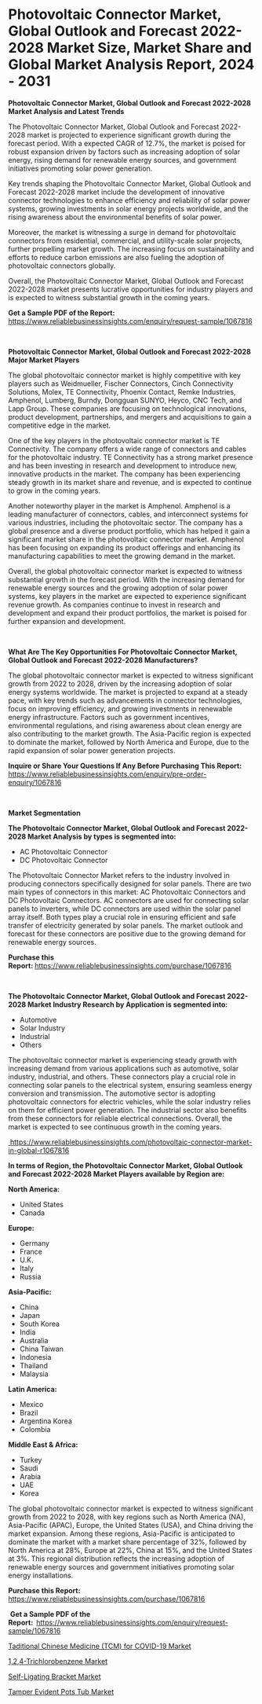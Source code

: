 <p><h1>Photovoltaic Connector Market, Global Outlook and Forecast 2022-2028 Market Size, Market Share and Global Market Analysis Report, 2024 - 2031</h1></p><p><strong>Photovoltaic Connector Market, Global Outlook and Forecast 2022-2028 Market Analysis and Latest Trends</strong></p>
<p><p>The Photovoltaic Connector Market, Global Outlook and Forecast 2022-2028 market is projected to experience significant growth during the forecast period. With a expected CAGR of 12.7%, the market is poised for robust expansion driven by factors such as increasing adoption of solar energy, rising demand for renewable energy sources, and government initiatives promoting solar power generation.</p><p>Key trends shaping the Photovoltaic Connector Market, Global Outlook and Forecast 2022-2028 market include the development of innovative connector technologies to enhance efficiency and reliability of solar power systems, growing investments in solar energy projects worldwide, and the rising awareness about the environmental benefits of solar power.</p><p>Moreover, the market is witnessing a surge in demand for photovoltaic connectors from residential, commercial, and utility-scale solar projects, further propelling market growth. The increasing focus on sustainability and efforts to reduce carbon emissions are also fueling the adoption of photovoltaic connectors globally.</p><p>Overall, the Photovoltaic Connector Market, Global Outlook and Forecast 2022-2028 market presents lucrative opportunities for industry players and is expected to witness substantial growth in the coming years.</p></p>
<p><strong>Get a Sample PDF of the Report:&nbsp;</strong> <a href="https://www.reliablebusinessinsights.com/enquiry/request-sample/1067816">https://www.reliablebusinessinsights.com/enquiry/request-sample/1067816</a></p>
<p>&nbsp;</p>
<p><strong>Photovoltaic Connector Market, Global Outlook and Forecast 2022-2028 Major Market Players</strong></p>
<p><p>The global photovoltaic connector market is highly competitive with key players such as Weidmueller, Fischer Connectors, Cinch Connectivity Solutions, Molex, TE Connectivity, Phoenix Contact, Remke Industries, Amphenol, Lumberg, Burndy, Dongguan SUNYO, Heyco, CNC Tech, and Lapp Group. These companies are focusing on technological innovations, product development, partnerships, and mergers and acquisitions to gain a competitive edge in the market.</p><p>One of the key players in the photovoltaic connector market is TE Connectivity. The company offers a wide range of connectors and cables for the photovoltaic industry. TE Connectivity has a strong market presence and has been investing in research and development to introduce new, innovative products in the market. The company has been experiencing steady growth in its market share and revenue, and is expected to continue to grow in the coming years.</p><p>Another noteworthy player in the market is Amphenol. Amphenol is a leading manufacturer of connectors, cables, and interconnect systems for various industries, including the photovoltaic sector. The company has a global presence and a diverse product portfolio, which has helped it gain a significant market share in the photovoltaic connector market. Amphenol has been focusing on expanding its product offerings and enhancing its manufacturing capabilities to meet the growing demand in the market.</p><p>Overall, the global photovoltaic connector market is expected to witness substantial growth in the forecast period. With the increasing demand for renewable energy sources and the growing adoption of solar power systems, key players in the market are expected to experience significant revenue growth. As companies continue to invest in research and development and expand their product portfolios, the market is poised for further expansion and development.</p></p>
<p>&nbsp;</p>
<p><strong>What Are The Key Opportunities For Photovoltaic Connector Market, Global Outlook and Forecast 2022-2028 Manufacturers?</strong></p>
<p><p>The global photovoltaic connector market is expected to witness significant growth from 2022 to 2028, driven by the increasing adoption of solar energy systems worldwide. The market is projected to expand at a steady pace, with key trends such as advancements in connector technologies, focus on improving efficiency, and growing investments in renewable energy infrastructure. Factors such as government incentives, environmental regulations, and rising awareness about clean energy are also contributing to the market growth. The Asia-Pacific region is expected to dominate the market, followed by North America and Europe, due to the rapid expansion of solar power generation projects.</p></p>
<p><strong>Inquire or Share Your Questions If Any Before Purchasing This Report:</strong> <a href="https://www.reliablebusinessinsights.com/enquiry/pre-order-enquiry/1067816">https://www.reliablebusinessinsights.com/enquiry/pre-order-enquiry/1067816</a></p>
<p>&nbsp;</p>
<p><strong>Market Segmentation</strong></p>
<p><strong>The Photovoltaic Connector Market, Global Outlook and Forecast 2022-2028 Market Analysis by types is segmented into:</strong></p>
<p><ul><li>AC Photovoltaic Connector</li><li>DC Photovoltaic Connector</li></ul></p>
<p><p>The Photovoltaic Connector Market refers to the industry involved in producing connectors specifically designed for solar panels. There are two main types of connectors in this market: AC Photovoltaic Connectors and DC Photovoltaic Connectors. AC connectors are used for connecting solar panels to inverters, while DC connectors are used within the solar panel array itself. Both types play a crucial role in ensuring efficient and safe transfer of electricity generated by solar panels. The market outlook and forecast for these connectors are positive due to the growing demand for renewable energy sources.</p></p>
<p><strong>Purchase this Report:&nbsp;</strong><a href="https://www.reliablebusinessinsights.com/purchase/1067816">https://www.reliablebusinessinsights.com/purchase/1067816</a></p>
<p>&nbsp;</p>
<p><strong>The Photovoltaic Connector Market, Global Outlook and Forecast 2022-2028 Market Industry Research by Application is segmented into:</strong></p>
<p><ul><li>Automotive</li><li>Solar Industry</li><li>Industrial</li><li>Others</li></ul></p>
<p><p>The photovoltaic connector market is experiencing steady growth with increasing demand from various applications such as automotive, solar industry, industrial, and others. These connectors play a crucial role in connecting solar panels to the electrical system, ensuring seamless energy conversion and transmission. The automotive sector is adopting photovoltaic connectors for electric vehicles, while the solar industry relies on them for efficient power generation. The industrial sector also benefits from these connectors for reliable electrical connections. Overall, the market is expected to see continuous growth in the coming years.</p></p>
<p><a href="https://www.reliablebusinessinsights.com/photovoltaic-connector-market-in-global-r1067816">&nbsp;https://www.reliablebusinessinsights.com/photovoltaic-connector-market-in-global-r1067816</a></p>
<p><strong>In terms of Region, the Photovoltaic Connector Market, Global Outlook and Forecast 2022-2028 Market Players available by Region are:</strong></p>
<p>
    <p> <strong> North America: </strong>
        <ul>
            <li>United States</li>
            <li>Canada</li>
        </ul>
        </p> 
    <p> <strong> Europe: </strong>
        <ul>
            <li>Germany</li>
            <li>France</li>
            <li>U.K.</li>
            <li>Italy</li>
            <li>Russia</li>
        </ul>
        </p> 
    <p> <strong> Asia-Pacific: </strong>
        <ul>
            <li>China</li>
            <li>Japan</li>
            <li>South Korea</li>
            <li>India</li>
            <li>Australia</li>
            <li>China Taiwan</li>
            <li>Indonesia</li>
            <li>Thailand</li>
            <li>Malaysia</li>
        </ul>
        </p> 
    <p> <strong> Latin America: </strong>
        <ul>
            <li>Mexico</li>
            <li>Brazil</li>
            <li>Argentina Korea</li>
            <li>Colombia</li>
        </ul>
        </p> 
    <p> <strong> Middle East & Africa: </strong>
        <ul>
            <li>Turkey</li>
            <li>Saudi</li>
            <li>Arabia</li>
            <li>UAE</li>
            <li>Korea</li>
        </ul>
    </p>
    </p>
<p><p>The global photovoltaic connector market is expected to witness significant growth from 2022 to 2028, with key regions such as North America (NA), Asia-Pacific (APAC), Europe, the United States (USA), and China driving the market expansion. Among these regions, Asia-Pacific is anticipated to dominate the market with a market share percentage of 32%, followed by North America at 28%, Europe at 22%, China at 15%, and the United States at 3%. This regional distribution reflects the increasing adoption of renewable energy sources and government initiatives promoting solar energy installations.</p></p>
<p><strong>Purchase this Report: </strong><a href="https://www.reliablebusinessinsights.com/purchase/1067816">https://www.reliablebusinessinsights.com/purchase/1067816</a></p>
<p>&nbsp;<strong>Get a Sample PDF of the Report:&nbsp;&nbsp;</strong><a href="https://www.reliablebusinessinsights.com/enquiry/request-sample/1067816">https://www.reliablebusinessinsights.com/enquiry/request-sample/1067816</a></p>
<p><strong></strong></p>
<p><p><a href="https://github.com/janetchuadff364/Market-Research-Report-List-1/blob/main/taditional-chinese-medicine-tcm-for-covid-19-market.md">Taditional Chinese Medicine (TCM) for COVID-19 Market</a></p><p><a href="https://medium.com/@diane.macle6776/1-2-4-trichlorobenzene-market-market-segmentation-geographical-regions-and-market-forcast-till-2f28c90312a5">1,2,4-Trichlorobenzene Market</a></p><p><a href="https://medium.com/@emily.sutherland4534/self-ligating-bracket-market-share-and-new-trends-analysis-by-its-type-application-end-use-and-bf13f731b2f8">Self-Ligating Bracket Market</a></p><p><a href="https://github.com/btwcqfvq34/Market-Research-Report-List-1/blob/main/tamper-evident-pots-tub-market.md">Tamper Evident Pots Tub Market</a></p></p>